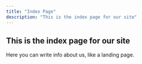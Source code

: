 ```yaml
---
title: "Index Page"
description: "This is the index page for our site"
---
```


## This is the index page for our site

Here you can write info about us, like a landing page.